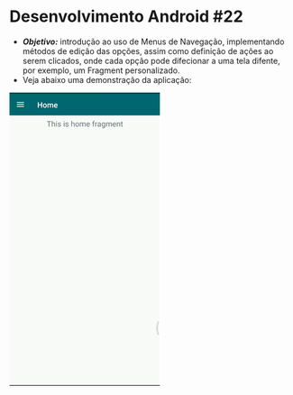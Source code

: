 # Desenvolvimento Android #22
   * ***Objetivo:*** introdução ao uso de Menus de Navegação, implementando métodos de edição das opções, assim como definição de ações ao serem clicados, onde cada opção pode difecionar a uma tela difente, por exemplo, um Fragment personalizado.
   * Veja abaixo uma demonstração da aplicação:
<img src="Instalador/Navigation Drawer.gif" alt="GIF do Meu Projeto NavigationDrawer">
